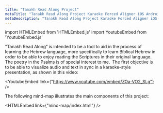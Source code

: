 ```yaml
---
title: "Tanakh Read Along Project"
metaTitle: "Tanakh Read Along Project Karaoke Forced Aligner iOS Android"
metaDescription: "Tanakh Read Along Project Karaoke Forced Aligner iOS Android"
---
```


import HTMLEmbed from 'HTMLEmbed.js'
import YoutubeEmbed from 'YoutubeEmbed.js'

"Tanakh Read Along" is intended to be a tool to aid in the process of learning the Hebrew language, more specifically to learn Biblical Hebrew in order to be able to enjoy reading the Scriptures in their original language. The poetry in the Psalms is of special interest to me. 
The first objective is to be able to visualize audio and text in sync in a karaoke-style presentation, as shown in this video:

<YoutubeEmbed link={"https://www.youtube.com/embed/ZOa-VO2_SLg"} />

The following mind-map illustrates the main components of this project:

<HTMLEmbed link={"mind-map/index.html"} />